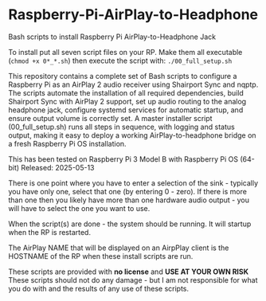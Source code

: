 # Raspberry-Pi-AirPlay-to-Headphone
Bash scripts to install Raspberry Pi AirPlay-to-Headphone Jack

To install put all seven script files on your RP. Make them all executable (`chmod +x 0*_*.sh`) then execute the script with: `./00_full_setup.sh`


This repository contains a complete set of Bash scripts to configure a Raspberry Pi as an AirPlay 2 audio receiver using Shairport Sync and nqptp. The scripts automate the installation of all required dependencies, build Shairport Sync with AirPlay 2 support, set up audio routing to the analog headphone jack, configure systemd services for automatic startup, and ensure output volume is correctly set. A master installer script (00_full_setup.sh) runs all steps in sequence, with logging and status output, making it easy to deploy a working AirPlay-to-headphone bridge on a fresh Raspberry Pi OS installation.

This has been tested on Raspberry Pi 3 Model B with Raspberry Pi OS (64-bit) Released: 2025-05-13

There is one point where you have to enter a selection of the sink - typically you have only one, select that one (by entering 0 - zero). If there is more than one then you likely have more than one hardware audio output - you will have to select the one you want to use.

When the script(s) are done - the system should be running. It will startup when the RP is restarted.

The AirPlay NAME that will be displayed on an AirpPlay client is the HOSTNAME of the RP when these install scripts are run.

These scripts are provided with **no license** and **USE AT YOUR OWN RISK**
These scripts should not do any damage - but I am not responsible for what you do with and the results of any use of these scripts.
